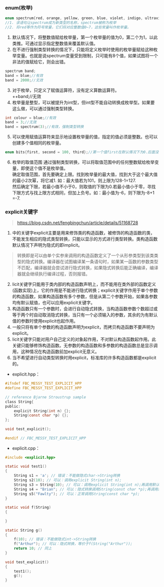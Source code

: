 ### enum(枚举)
```c
enum spectrum{red, orange, yellow, green, blue, violet, indigo, ultraviolet };
//1. 该语句让spectrum成为新类型的名称，spectrum被称为枚举
//2. 将red等作为符号常量，它们将对应整数值0~7，这些常量叫作枚举量。
```
1. 默认情况下，将整数值赋给枚举量，第一个枚举量的值为0，第二个为1，以此类推。可通过显示指定整数值来覆盖默认值。  
2. 在不进行强制类型转换的情况下，只能将定义枚举时使用的枚举量赋给这种枚举变量。也就是说spectrum变量受到限制，只可能有8个值，如果试图将一个非法的值赋给它，则会出错。 
```c
spectrum band;
band = blue;//有效
band = 2000;//无效
```

3. 对于枚举，只定义了赋值运算符，没有定义算数运算符。  
++band;//无效  
4. 枚举量是整型，可以被提升为int型，但int型不能自动转换成枚举型。如果要这么做，可以通过强制类型转换。   

```c
int colour = blue;//有效
band = 3;//无效
band = spectrum(3);//有效，强制类型转换
```

5. 可以使用赋值运算符来显示地设置枚举量的值，指定的值必须是整数。也可以创建多个值相同的枚举量。  
```c
enum bits{first, second = 100, third};//第一个值first在默认情况下为0.后面没有被初始化的枚举量的值将比其前面的大1.third的值为101.
```

6. 枚举的取值范围
通过强制类型转换，可以将取值范围中的任何整数赋给枚举变量，即使这个值不是枚举值。  
确定取值范围，首先要确定上限。找到枚举量的最大值，找到大于这个最大值的最小2次幂，将它减1. 如：最大值若为101，则上限为128-1=127.   
然后确定下限，若最小值不小于0，则取值的下限为0.若最小值小于零，寻找下限方式与找上限方式相同，但加上负号。如：最小值为-6，则下限为-8+1 =-7.  
  
### explicit关键字  
> https://blog.csdn.net/fengbingchun/article/details/51168728    
1. 中的关键字explicit主要是用来修饰类的构造函数，被修饰的构造函数的类，不能发生相应的隐式类型转换，只能以显示的方式进行类型转换。类构造函数默认情况下声明为隐式的即implicit。  
> 转换即是可以由单个实参来调用的构造函数定义了一个从形参类型到该类类型的隐式转换。编译器在试图编译某一条语句时，如果某一函数的参数类型不匹配，编译器就会尝试进行隐式转换，如果隐式转换后能正确编译，编译器就会继续执行编译过程，否则报错。  
2. licit关键字只能用于类内部的构造函数声明上，而不能用在类外部的函数定义(函数实现)上，它的作用是不能进行隐式转换；explicit关键字作用于单个参数的构造函数，如果构造函数有多个参数，但是从第二个参数开始，如果各参数均有默认赋值，也可以应用explicit关键字。
3. 构造函数只有一个参数时，会进行自动隐式转换，当构造函数参数个数超过或等于两个时自动取消隐式转换，当只有一个必须输入的参数，其余的为有默认值的参数时使用explicit也起作用。  
4. 一般只将有单个参数的构造函数声明为explicit，而拷贝构造函数不要声明为explicit。  
5. licit关键字只能对用户自己定义的对象起作用，不对默认构造函数起作用。此关键只能够修饰构造函数。无参数的构造函数和多参数的构造函数总是显示调用，这种情况在构造函数前加explicit无意义。
6. 当不希望进行自动类型转换时用explicit，标准库的许多构造函数都是explicit的。  
- explicit.hpp：
```c
#ifndef FBC_MESSY_TEST_EXPLICIT_HPP
#define FBC_MESSY_TEST_EXPLICIT_HPP
 
// reference Bjarne Stroustrup sample
class String{
public:
	explicit String(int n) {};
	String(const char *p) {};
};
 
void test_explicit();
 
#endif // FBC_MESSY_TEST_EXPLICIT_HPP

```
- explicit.cpp：
``` c
#include <explicit.hpp>
 
static void test1()
{
	String s1 = 'a'; // 错误：不能做隐式char->String转换
	String s2(10); // 可以：调用explicit String(int n);
	String s3 = String(10); // 可以：调用explicit String(int n);再调用默认的复制构造函数
	String s4 = "Brian"; // 可以：隐式转换调用String(const char *p);再调用默认的复制构造函数
	String s5("Fawlty"); // 可以：正常调用String(const char *p);
}
 
static void f(String)
{
 
}
 
static String g()
{
	f(10); // 错误：不能做隐式int->String转换
	f("Arthur"); // 可以：隐式转换，等价于f(String("Arthur"));
	return 10; // 同上
}
 
void test_explicit()
{
	test1();
	g();
}
```



